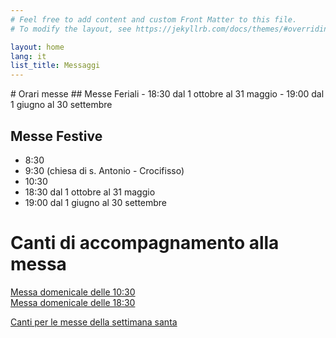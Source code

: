 ```yaml
---
# Feel free to add content and custom Front Matter to this file.
# To modify the layout, see https://jekyllrb.com/docs/themes/#overriding-theme-defaults

layout: home
lang: it
list_title: Messaggi
---
```

<div/>
# Orari messe
## Messe Feriali
- 18:30 dal 1 ottobre al 31 maggio
- 19:00 dal 1 giugno al 30 settembre

## Messe Festive
- 8:30 
- 9:30 (chiesa di s. Antonio - Crocifisso)
- 10:30
- 18:30 dal 1 ottobre al 31 maggio
- 19:00 dal 1 giugno al 30 settembre

# Canti di accompagnamento alla messa
[Messa domenicale delle 10:30](canti/canti_dieci_mezza)  
[Messa domenicale delle 18:30](canti/canti_diciotto_mezza)  

[Canti per le messe della settimana santa](canti/settimana_santa)
